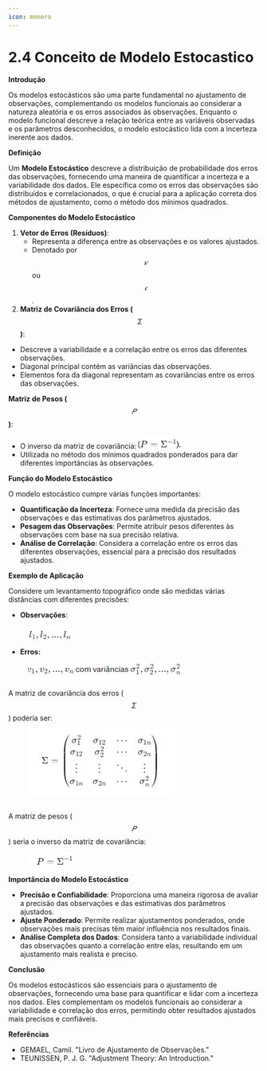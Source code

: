 ```yaml
---
icon: monero
---
```


# 2.4 Conceito de Modelo Estocastico

**Introdução**

Os modelos estocásticos são uma parte fundamental no ajustamento de observações, complementando os modelos funcionais ao considerar a natureza aleatória e os erros associados às observações. Enquanto o modelo funcional descreve a relação teórica entre as variáveis observadas e os parâmetros desconhecidos, o modelo estocástico lida com a incerteza inerente aos dados.



**Definição**

Um **Modelo Estocástico** descreve a distribuição de probabilidade dos erros das observações, fornecendo uma maneira de quantificar a incerteza e a variabilidade dos dados. Ele especifica como os erros das observações são distribuídos e correlacionados, o que é crucial para a aplicação correta dos métodos de ajustamento, como o método dos mínimos quadrados.



**Componentes do Modelo Estocástico**

1. **Vetor de Erros (Resíduos)**:
   * Representa a diferença entre as observações e os valores ajustados.
   * Denotado por $$𝑣$$ ou $$𝜖$$.
2. **Matriz de Covariância dos Erros (**$$Σ$$**)**:

* Descreve a variabilidade e a correlação entre os erros das diferentes observações.
* Diagonal principal contém as variâncias das observações.
* Elementos fora da diagonal representam as covariâncias entre os erros das observações.

**Matriz de Pesos (**$$𝑃$$**)**:

* O inverso da matriz de covariância:    ![](<../../.gitbook/assets/image (4) (1) (1) (1).png>)
* Utilizada no método dos mínimos quadrados ponderados para dar diferentes importâncias às observações.

**Função do Modelo Estocástico**

O modelo estocástico cumpre várias funções importantes:

* **Quantificação da Incerteza**: Fornece uma medida da precisão das observações e das estimativas dos parâmetros ajustados.
* **Pesagem das Observações**: Permite atribuir pesos diferentes às observações com base na sua precisão relativa.
* **Análise de Correlação**: Considera a correlação entre os erros das diferentes observações, essencial para a precisão dos resultados ajustados.

**Exemplo de Aplicação**

Considere um levantamento topográfico onde são medidas várias distâncias com diferentes precisões:

* **Observações**:

<figure><img src="../../.gitbook/assets/image (5) (1) (1) (1).png" alt=""><figcaption></figcaption></figure>

* **Erros:**

<figure><img src="../../.gitbook/assets/image (6) (1) (1).png" alt=""><figcaption></figcaption></figure>

A matriz de covariância dos erros ($$Σ$$) poderia ser:

<figure><img src="../../.gitbook/assets/image (8).png" alt=""><figcaption></figcaption></figure>

\
A matriz de pesos ($$𝑃$$) seria o inverso da matriz de covariância:

<figure><img src="../../.gitbook/assets/image (9).png" alt=""><figcaption></figcaption></figure>

**Importância do Modelo Estocástico**

* **Precisão e Confiabilidade**: Proporciona uma maneira rigorosa de avaliar a precisão das observações e das estimativas dos parâmetros ajustados.
* **Ajuste Ponderado**: Permite realizar ajustamentos ponderados, onde observações mais precisas têm maior influência nos resultados finais.
* **Análise Completa dos Dados**: Considera tanto a variabilidade individual das observações quanto a correlação entre elas, resultando em um ajustamento mais realista e preciso.

**Conclusão**

Os modelos estocásticos são essenciais para o ajustamento de observações, fornecendo uma base para quantificar e lidar com a incerteza nos dados. Eles complementam os modelos funcionais ao considerar a variabilidade e correlação dos erros, permitindo obter resultados ajustados mais precisos e confiáveis.



**Referências**

* GEMAEL, Camil. "Livro de Ajustamento de Observações."
* TEUNISSEN, P. J. G. "Adjustment Theory: An Introduction."

